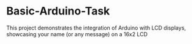 # Basic-Arduino-Task
This project demonstrates the integration of Arduino with LCD displays, showcasing your name (or any message) on a 16x2 LCD
